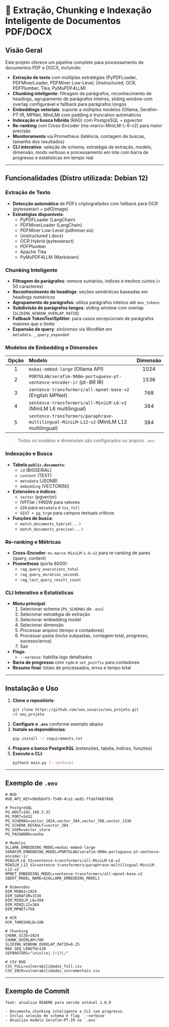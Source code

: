 # 🧠 Extração, Chunking e Indexação Inteligente de Documentos PDF/DOCX

## Visão Geral

Este projeto oferece um pipeline completo para processamento de documentos PDF e DOCX, incluindo:

- **Extração de texto** com múltiplas estratégias (PyPDFLoader, PDFMinerLoader, PDFMiner Low-Level, Unstructured, OCR, PDFPlumber, Tika, PyMuPDF4LLM)
- **Chunking inteligente**: filtragem de parágrafos, reconhecimento de headings, agrupamento de parágrafos inteiros, sliding window com overlap configurável e fallback para parágrafos longos
- **Embeddings vetoriais**: suporte a múltiplos modelos (Ollama, Serafim-PT-IR, MPNet, MiniLM) com padding e truncation automáticos
- **Indexação e busca híbrida** (RAG) com PostgreSQL + pgvector
- **Re-ranking** com Cross-Encoder (ms-marco-MiniLM-L-6-v2) para maior precisão
- **Monitoramento** via Prometheus (latência, contagem de buscas, tamanho dos resultados)
- **CLI interativo**: seleção de schema, estratégia de extração, modelo, dimensão, modo verboso e processamento em lote com barra de progresso e estatísticas em tempo real

---

## Funcionalidades (Distro utilizada: Debian 12)

### Extração de Texto

- **Detecção automática** de PDFs criptografados com fallback para OCR (pytesseract + pdf2image)
- **Estratégias disponíveis**:
    - PyPDFLoader (LangChain)
    - PDFMinerLoader (LangChain)
    - PDFMiner Low-Level (pdfminer.six)
    - Unstructured (.docx)
    - OCR Hybrid (pytesseract)
    - PDFPlumber
    - Apache Tika
    - PyMuPDF4LLM (Markdown)

### Chunking Inteligente

- **Filtragem de parágrafos**: remove sumários, índices e trechos curtos (< 50 caracteres)
- **Reconhecimento de headings**: seções semânticas baseadas em headings numéricos
- **Agrupamento de parágrafos**: utiliza parágrafos inteiros até `max_tokens`
- **Subdivisão de parágrafos longos**: sliding window com overlap (`SLIDING_WINDOW_OVERLAP_RATIO`)
- **Fallback TokenTextSplitter**: para casos excepcionais de parágrafos maiores que o limite
- **Expansão de query**: sinônimos via WordNet em `metadata.__query_expanded`

### Modelos de Embedding e Dimensões

| Opção | Modelo                                                                                       | Dimensão |
|:-----:|:---------------------------------------------------------------------------------------------|:--------:|
| 1     | `mxbai-embed-large` (Ollama API)                                                             | 1024     |
| 2     | `PORTULAN/serafim-900m-portuguese-pt-sentence-encoder-ir` (pt-BR IR)                         | 1536     |
| 3     | `sentence-transformers/all-mpnet-base-v2` (English MPNet)                                    | 768      |
| 4     | `sentence-transformers/all-MiniLM-L6-v2` (MiniLM L6 multilingual)                            | 384      |
| 5     | `sentence-transformers/paraphrase-multilingual-MiniLM-L12-v2` (MiniLM L12 multilingual)      | 384      |

> Todos os modelos e dimensões são configurados no arquivo `.env`.

### Indexação e Busca

- **Tabela `public.documents`**:
    - `id` (BIGSERIAL)
    - `content` (TEXT)
    - `metadata` (JSONB)
    - `embedding` (VECTOR[N])
- **Extensões e índices**:
    - `vector` (pgvector)
    - IVFFlat / HNSW para vetores
    - `GIN` para `metadata` e `tsv_full`
    - `GIST + pg_trgm` para campos textuais críticos
- **Funções de busca**:
    - `match_documents_hybrid(...)`
    - `match_documents_precise(...)`

### Re-ranking e Métricas

- **Cross-Encoder**: `ms-marco-MiniLM-L-6-v2` para re-ranking de pares (query, content)
- **Prometheus** (porta 8000):
    - `rag_query_executions_total`
    - `rag_query_duration_seconds`
    - `rag_last_query_result_count`

### CLI Interativo e Estatísticas

- **Menu principal**:
    1. Selecionar schema (`PG_SCHEMAS` do `.env`)
    2. Selecionar estratégia de extração
    3. Selecionar embedding model
    4. Selecionar dimensão
    5. Processar arquivo (tempo e contadores)
    6. Processar pasta (inclui subpastas, contagem total, progresso, sucesso/erros)
    0. Sair
- **Flags**:
    - `--verbose`: habilita logs detalhados
- **Barra de progresso** com `tqdm` e `set_postfix` para contadores
- **Resumo final**: totais de processados, erros e tempo total

---

## Instalação e Uso

1. **Clone o repositório**:
     ```bash
     git clone https://github.com/seu_usuario/seu_projeto.git
     cd seu_projeto
     ```
2. **Configure o `.env`** conforme exemplo abaixo
3. **Instale as dependências**:
     ```bash
     pip install -r requirements.txt
     ```
4. **Prepare o banco PostgreSQL** (extensões, tabela, índices, funções)
5. **Execute o CLI**:
     ```bash
     python3 main.py [--verbose]
     ```

---

## Exemplo de `.env`

```dotenv
# NVD
NVD_API_KEY=98dbb4f5-7540-4ca1-ae81-ffabf4b076b6

# PostgreSQL
PG_HOST=192.168.3.32
PG_PORT=5432
PG_SCHEMAS=vector_1024,vector_384,vector_768,vector_1536
PG_SCHEMA_DEFAULT=vector_384
PG_USER=vector_store
PG_PASSWORD=senha

# Modelos
OLLAMA_EMBEDDING_MODEL=mxbai-embed-large
SERAFIM_EMBEDDING_MODEL=PORTULAN/serafim-900m-portuguese-pt-sentence-encoder-ir
MINILM_L6_V2=sentence-transformers/all-MiniLM-L6-v2
MINILM_L12_V2=sentence-transformers/paraphrase-multilingual-MiniLM-L12-v2
MPNET_EMBEDDING_MODEL=sentence-transformers/all-mpnet-base-v2
SBERT_MODEL_NAME=${OLLAMA_EMBEDDING_MODEL}

# Dimensões
DIM_MXBAI=1024
DIM_SERAFIM=1536
DIM_MINILM_L6=384
DIM_MINIL12=384
DIM_MPNET=768

# OCR
OCR_THRESHOLD=100

# Chunking
CHUNK_SIZE=1024
CHUNK_OVERLAP=700
SLIDING_WINDOW_OVERLAP_RATIO=0.25
MAX_SEQ_LENGTH=128
SEPARATORS="\n\n|\n|.|!|?|;"

# CSV NVD
CSV_FULL=vulnerabilidades_full.csv
CSV_INCR=vulnerabilidades_incrementais.csv
```

---

## Exemplo de Commit

```text
feat: atualiza README para versão estável 1.0.0

- Documenta chunking inteligente e CLI com progresso
- Inclui seleção de schema e flag `--verbose`
- Atualiza modelo Serafim-PT-IR no `.env`
```

